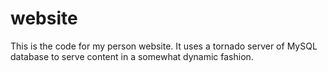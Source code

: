 # website

This is the code for my person website. It uses a tornado server of MySQL database to serve content in a somewhat dynamic fashion.
